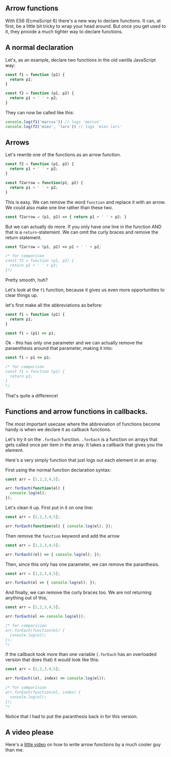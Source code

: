 ## Arrow functions

With ES6 (EcmaScript 6) there's a new way to declare functions. It can, at first, be a little bit tricky to wrap your head around. But once you get used to it, they provide a much tighter way to declare functions.

## A normal declaration

Let's, as an example, declare two functions in the old vanilla JavaScript way:

```javascript
const f1 = function (p1) {
  return p1;
}

const f2 = function (p1, p2) {
  return p1 + ' ' + p2;
}
```

They can now be called like this:

```javascript
console.log(f1('marcus')) // logs 'marcus'
console.log(f2('mies', 'lars')) // logs 'mies lars'
```

## Arrows

Let's rewrite one of the functions as an arrow function.

```javascript
const f2 = function (p1, p2) {
  return p1 + ' ' + p2;
}

const f2arrow = function(p1, p2) {
  return p1 + ' ' + p2;
}
```

This is easy. We can remove the word `function` and replace it with an arrow. We could also make one line rather than these two.

```javascript
const f2arrow = (p1, p2) => { return p1 + ' ' + p2; }
```

But we can actually do more. If you only have one line in the function AND that is a `return`-statement. We can omit the curly braces and remove the return statement.

```javascript
const f2arrow = (p1, p2) => p1 + ' ' + p2;

/* for comparison
const f2 = function (p1, p2) {
  return p1 + ' ' + p2;
}*/
```

Pretty smooth, huh?

Let's look at the `f1` function, because it gives us even more opportunities to clear things up.

let's first make all the abbreviations as before:

```javascript
const f1 = function (p1) {
  return p1;
}

const f1 = (p1) => p1;
```

Ok - this has only one parameter and we can actually remove the paraenthesis around that parameter, making it into:

```javascript
const f1 = p1 => p1;

/* for comparison
const f1 = function (p1) {
  return p1;
}
*/
```

That's quite a difference!

## Functions and arrow functions in callbacks.
The most important usecase where the abbreviation of functions become handy is when we declare it as callback functions.

Let's try it on the `.forEach` function. `.forEach` is a function on arrays that gets called once per item in the array. It takes a callback that gives you the element.

Here's a very simply function that just logs out each element in an array.

First using the normal function declaration syntax:

```javascript
const arr = [1,2,3,4,5];

arr.forEach(function(el) {
  console.log(el);
});
```

Let's clean it up. First put in it on one line:

```javascript
const arr = [1,2,3,4,5];

arr.forEach(function(el) { console.log(el); });
```

Then remove the `function` keyword and add the arrow

```javascript
const arr = [1,2,3,4,5];

arr.forEach((el) => { console.log(el); });
```

Then, since this only has one parameter, we can remove the paranthesis.

```javascript
const arr = [1,2,3,4,5];

arr.forEach(el => { console.log(el); });
```

And finally, we can remove the curly braces too. We are not returning anything out of this,

```javascript
const arr = [1,2,3,4,5];

arr.forEach(el => console.log(el));

/* for comparision
arr.forEach(function(el) {
  console.log(el);
});
*/
```

If the callback took more than one variable (`.forEach` has an overloaded version that does that) it would look like this:

```javascript
const arr = [1,2,3,4,5];

arr.forEach((el, index) => console.log(el));

/* for comparision
arr.forEach(function(el, index) {
  console.log(el);
});
*/
```

Notice that I had to put the paranthesis back in for this version.

## A video please

Here's a [little video](https://www.youtube.com/watch?v=6sQDTgOqh-I) on how to write arrow functions by a much cooler guy than me.

